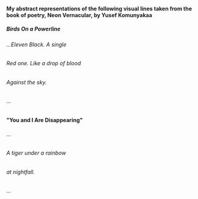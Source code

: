 #### My abstract representations of the following visual lines taken from the book of poetry, Neon Vernacular, by Yusef Komunyakaa

##### Birds On a Powerline
###### ...Eleven Black. A single 
###### Red one. Like a drop of blood
###### Against the sky.
###### ...


#### "You and I Are Disappearing"
###### ...
###### A tiger under a rainbow
######   at nightfall.
###### ...
